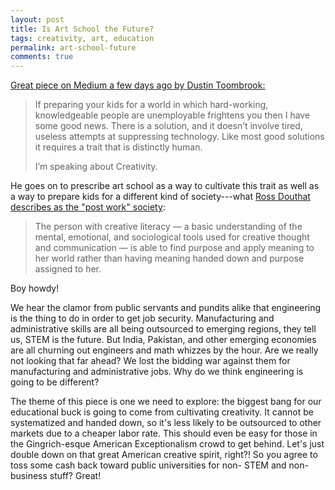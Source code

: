 ```yaml
---
layout: post
title: Is Art School the Future?
tags: creativity, art, education
permalink: art-school-future
comments: true
---
```


[Great piece on Medium a few days ago  by Dustin Toombrook:](https://medium.com/@dustintimbrook/want-your-children-to-survive-the-future-send-them-to-art-school-c88600146606#.6s9snmbd1)

>If preparing your kids for a world in which hard-working, knowledgeable people are unemployable frightens you then I have some good news. There is a solution, and it doesn’t involve tired, useless attempts at suppressing technology. Like most good solutions it requires a trait that is distinctly human.
>
>I’m speaking about Creativity.

He goes on to prescribe art school as a way to cultivate this trait as well as a way to prepare kids for a different kind of society---what [Ross Douthat describes as the "post work" society](http://mobile.nytimes.com/2013/02/24/opinion/sunday/douthat-a-world-without-work.html):

>The person with creative literacy — a basic understanding of the mental, emotional, and sociological tools used for creative thought and communication — is able to find purpose and apply meaning to her world rather than having meaning handed down and purpose assigned to her. 

Boy howdy! 

 We hear the clamor from public servants and pundits alike that engineering is the thing to do in order to get job security. Manufacturing and administrative skills are all being outsourced to emerging regions, they tell us, STEM is the future. But India, Pakistan, and other emerging economies are all churning out engineers and math whizzes by the hour. Are we really not looking that far ahead? We lost the bidding war against them for manufacturing and administrative jobs. Why do we think engineering is going to be different?

The theme of this piece is one we need to explore: the biggest bang for our educational buck is going to come from cultivating creativity.  It cannot be systematized and handed down, so it's less likely to be outsourced to other markets due to a cheaper labor rate. This should even be easy for those in the Gingrich-esque American Exceptionalism crowd to get behind.  Let's just double down on that great American creative spirit, right?! So you agree to toss some cash back toward public universities for non- STEM and non-business stuff? Great!